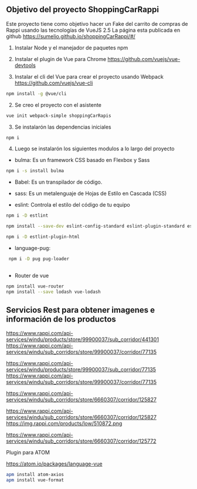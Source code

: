 ## Objetivo del proyecto ShoppingCarRappi

Este proyecto tiene como objetivo hacer un Fake del carrito de compras de Rappi usando las tecnologías de VueJS 2.5
La página esta publicada en github https://sumelio.github.io/shoppingCarRappi/#/


1. Instalar Node y el manejador de paquetes npm

2. Instalar el plugin de Vue para Chrome
  https://github.com/vuejs/vue-devtools



3. Instalar el cli del Vue para crear el proyecto usando Webpack 
  https://github.com/vuejs/vue-cli

``` bash
npm install -g @vue/cli
```


2. Se creo el proyecto con el asistente
``` bash
vue init webpack-simple shoppingCarRapis
```


3. Se instalarón las dependencias iniciales
``` bash
npm i
``` 


4. Luego se instalarón los siguientes modulos a lo largo del proyecto

- bulma: Es un framework CSS basado en Flexbox y Sass

``` bash
npm i -s install bulma
```
- Babel: Es un transpilador de código. 

- sass: Es un metalenguaje de Hojas de Estilo en Cascada (CSS)

- eslint: Controla el estilo del código de tu equipo

``` bash
npm i -D estlint

npm install --save-dev eslint-config-standard eslint-plugin-standard eslint-plugin-promise eslint-plugin-import eslint-plugin-node

npm i -D estlint-plugin-html
```

- language-pug:

``` bash
 npm i -D pug pug-loader
 
```

- Router de vue

``` bash
npm install vue-router
npm install --save lodash vue-lodash

``` 




## Servicios Rest para obtener imagenes e información de los productos


https://www.rappi.com/api-services/windu/products/store/99900037/sub_corridor/441301
https://www.rappi.com/api-services/windu/sub_corridors/store/99900037/corridor/77135

https://www.rappi.com/api-services/windu/products/store/99900037/sub_corridor/77135
https://www.rappi.com/api-services/windu/sub_corridors/store/99900037/corridor/77135


https://www.rappi.com/api-services/windu/sub_corridors/store/6660307/corridor/125827

https://www.rappi.com/api-services/windu/sub_corridors/store/6660307/corridor/125827
https://img.rappi.com/products/low/510872.png


https://www.rappi.com/api-services/windu/sub_corridors/store/6660307/corridor/125772


Plugin para ATOM


https://atom.io/packages/language-vue

``` bash
apm install atom-axios
apm install vue-format

```

